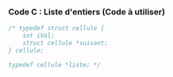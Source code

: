### Code C : Liste d'entiers (Code à utiliser)

```c
/* typedef struct cellule {
    int iVal;
    struct cellule *suivant;
} cellule;

typedef cellule *liste; */
